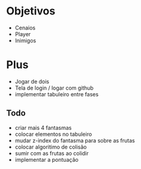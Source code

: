 # Objetivos

- Cenaios
- Player
- Inimigos

# Plus

- Jogar de dois
- Tela de login / logar com github
- implementar tabuleiro entre fases

## Todo

- criar mais 4 fantasmas
- colocar elementos no tabuleiro
- mudar z-index do fantasma para sobre as frutas
- colocar algoritimo de colisão
- sumir com as frutas ao colidir
- implementar a pontuação
